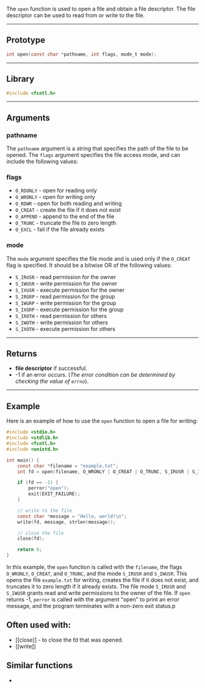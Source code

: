 The `open` function is used to open a file and obtain a file descriptor. The file descriptor can be used to read from or write to the file.

---
## Prototype

```c
int open(const char *pathname, int flags, mode_t mode);
```

---
## Library

```c
#include <fcntl.h>
``` 

---
## Arguments

### pathname

The `pathname` argument is a string that specifies the path of the file to be opened. The `flags` argument specifies the file access mode, and can include the following values:

### flags

- `O_RDONLY` - open for reading only
- `O_WRONLY` - open for writing only
- `O_RDWR` - open for both reading and writing
- `O_CREAT` - create the file if it does not exist
- `O_APPEND` - append to the end of the file
- `O_TRUNC` - truncate the file to zero length
- `O_EXCL` - fail if the file already exists

### mode

The `mode` argument specifies the file mode and is used only if the `O_CREAT` flag is specified. It should be a bitwise OR of the following values:

- `S_IRUSR` - read permission for the owner
- `S_IWUSR` - write permission for the owner
- `S_IXUSR` - execute permission for the owner
- `S_IRGRP` - read permission for the group
- `S_IWGRP` - write permission for the group
- `S_IXGRP` - execute permission for the group
- `S_IROTH` - read permission for others
- `S_IWOTH` - write permission for others
- `S_IXOTH` - execute permission for others

---
## Returns

- **file descriptor** if successful.
- -1 if an error occurs. (*The error condition can be determined by checking the value of `errno`*).

---
## Example

Here is an example of how to use the `open` function to open a file for writing:

```c
#include <stdio.h>
#include <stdlib.h>
#include <fcntl.h>
#include <unistd.h>

int main() {
    const char *filename = "example.txt";
    int fd = open(filename, O_WRONLY | O_CREAT | O_TRUNC, S_IRUSR | S_IWUSR);

    if (fd == -1) {
        perror("open");
        exit(EXIT_FAILURE);
    }

    // write to the file
    const char *message = "Hello, world!\n";
    write(fd, message, strlen(message));

    // close the file
    close(fd);

    return 0;
}
```

In this example, the `open` function is called with the `filename`, the flags `O_WRONLY`, `O_CREAT`, and `O_TRUNC`, and the mode `S_IRUSR` and `S_IWUSR`. This opens the file `example.txt` for writing, creates the file if it does not exist, and truncates it to zero length if it already exists. The file mode `S_IRUSR` and `S_IWUSR` grants read and write permissions to the owner of the file. If `open` returns -1, `perror` is called with the argument "open" to print an error message, and the program terminates with a non-zero exit status.p

## Often used with:
- [[close]] - to close the fd that was opened.
- [[write]]


## Similar functions
- 